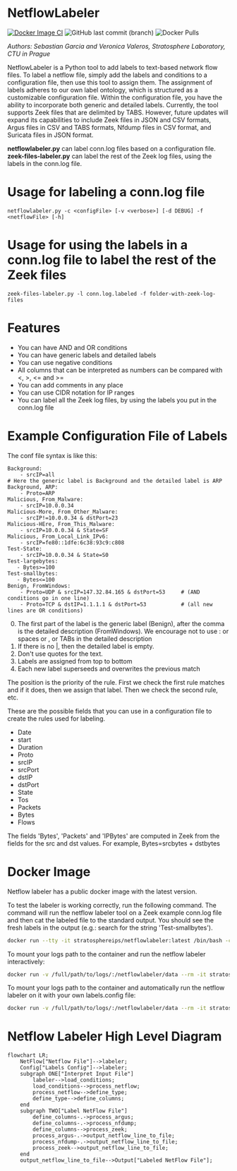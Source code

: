 # NetflowLabeler
[![Docker Image CI](https://github.com/stratosphereips/netflowlabeler/actions/workflows/docker-image.yml/badge.svg)](https://github.com/stratosphereips/netflowlabeler/actions/workflows/docker-image.yml)
![GitHub last commit (branch)](https://img.shields.io/github/last-commit/stratosphereips/netflowlabeler/main)
![Docker Pulls](https://img.shields.io/docker/pulls/stratosphereips/netflowlabeler?color=green)


_Authors: Sebastian Garcia and Veronica Valeros, Stratosphere Laboratory, CTU in Prague_

NetflowLabeler is a Python tool to add labels to text-based network flow files. To label a netflow file, simply add the labels and conditions to a configuration file, then use this tool to assign them. The assignment of labels adheres to our own label ontology, which is structured as a customizable configuration file. Within the configuration file, you have the ability to incorporate both generic and detailed labels. Currently, the tool supports Zeek files that are delimited by TABS. However, future updates will expand its capabilities to include Zeek files in JSON and CSV formats, Argus files in CSV and TABS formats, Nfdump files in CSV format, and Suricata files in JSON format.

__netflowlabeler.py__ can label conn.log files based on a configuration file. __zeek-files-labeler.py__ can label the rest of the Zeek log files, using the labels in the conn.log file.


# Usage for labeling a conn.log file

    netflowlabeler.py -c <configFile> [-v <verbose>] [-d DEBUG] -f <netflowFile> [-h]

# Usage for using the labels in a conn.log file to label the rest of the Zeek files

    zeek-files-labeler.py -l conn.log.labeled -f folder-with-zeek-log-files

# Features

- You can have AND and OR conditions
- You can have generic labels and detailed labels
- You can use negative conditions
- All columns that can be interpreted as numbers can be compared with <, >, <= and >=
- You can add comments in any place
- You can use CIDR notation for IP ranges
- You can label all the Zeek log files, by using the labels you put in the conn.log file

# Example Configuration File of Labels

The conf file syntax is like this:

    Background:
        - srcIP=all
    # Here the generic label is Background and the detailed label is ARP
    Background, ARP: 
        - Proto=ARP
    Malicious, From_Malware:
        - srcIP=10.0.0.34
    Malicious-More, From_Other_Malware:
        - srcIP!=10.0.0.34 & dstPort=23
    Malicious-HEre, From_This_Malware:
        - srcIP=10.0.0.34 & State=SF
    Malicious, From_Local_Link_IPv6:
        - srcIP=fe80::1dfe:6c38:93c9:c808
    Test-State:
        - srcIP=10.0.0.34 & State=S0
    Test-largebytes:
       - Bytes>=100
    Test-smallbytes:
       - Bytes<=100
    Benign, FromWindows:
        - Proto=UDP & srcIP=147.32.84.165 & dstPort=53     # (AND conditions go in one line)
        - Proto=TCP & dstIP=1.1.1.1 & dstPort=53           # (all new lines are OR conditions)

0. The first part of the label is the generic label (Benign), after the comma is the detailed description (FromWindows). We encourage not to use : or spaces or , or TABs in the detailed description
1. If there is no |, then the detailed label is empty. 
2. Don't use quotes for the text.
3. Labels are assigned from top to bottom
4. Each new label superseeds and overwrites the previous match

The position is the priority of the rule. First we check the first rule matches and if it does, then we assign that label. Then we check the second rule, etc.


These are the possible fields that you can use in a configuration file to create the rules used for labeling.

- Date
- start
- Duration
- Proto
- srcIP
- srcPort
- dstIP
- dstPort
- State
- Tos
- Packets
- Bytes
- Flows

The fields 'Bytes', 'Packets' and 'IPBytes' are computed in Zeek from the fields for the src and dst values. For example, Bytes=srcbytes + dstbytes

# Docker Image

Netflow labeler has a public docker image with the latest version. 

To test the labeler is working correctly, run the following command. The command will run the netflow labeler tool on a Zeek example conn.log file and then cat the labeled file to the standard output. You should see the fresh labels in the output (e.g.: search for the string 'Test-smallbytes').

```bash
docker run --tty -it stratosphereips/netflowlabeler:latest /bin/bash -c 'python3 netflowlabeler.py -c labels.config  -f examples/conn.tab.log ; cat examples/conn.tab.log.labeled'
```

To mount your logs path to the container and run the netflow labeler interactively:
```bash
docker run -v /full/path/to/logs/:/netflowlabeler/data --rm -it stratosphereips/netflowlabeler:latest /bin/bash
```

To mount your logs path to the container and automatically run the netflow labeler on it with your own labels.config file:
```bash
docker run -v /full/path/to/logs/:/netflowlabeler/data --rm -it stratosphereips/netflowlabeler:latest python3 netflowlabeler.py -c data/labels.config -f data/conn.log
```

# Netflow Labeler High Level Diagram

```mermaid
flowchart LR;
    NetFlow["Netflow File"]-->labeler;
    Config["Labels Config"]-->labeler;
    subgraph ONE["Interpret Input File"]
        labeler-->load_conditions;
        load_conditions-->process_netflow;
        process_netflow-->define_type;
        define_type-->define_columns;
    end
    subgraph TWO["Label NetFlow File"]
        define_columns-.->process_argus;
        define_columns-.->process_nfdump;
        define_columns-->process_zeek;
        process_argus-.->output_netflow_line_to_file;
        process_nfdump-.->output_netflow_line_to_file;
        process_zeek-->output_netflow_line_to_file;
    end
    output_netflow_line_to_file-->Output["Labeled NetFlow File"];
```
